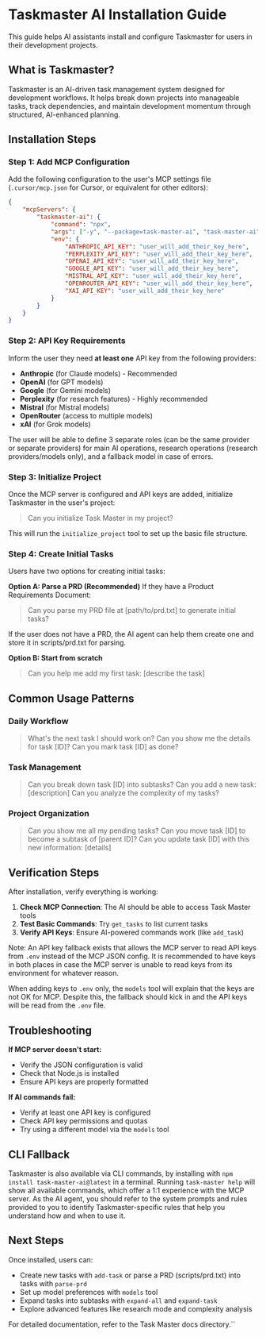 # Taskmaster AI Installation Guide

This guide helps AI assistants install and configure Taskmaster for users in their development projects.

## What is Taskmaster?

Taskmaster is an AI-driven task management system designed for development workflows. It helps break down projects into manageable tasks, track dependencies, and maintain development momentum through structured, AI-enhanced planning.

## Installation Steps

### Step 1: Add MCP Configuration

Add the following configuration to the user's MCP settings file (`.cursor/mcp.json` for Cursor, or equivalent for other editors):

```json
{
	"mcpServers": {
		"taskmaster-ai": {
			"command": "npx",
			"args": ["-y", "--package=task-master-ai", "task-master-ai"],
			"env": {
				"ANTHROPIC_API_KEY": "user_will_add_their_key_here",
				"PERPLEXITY_API_KEY": "user_will_add_their_key_here",
				"OPENAI_API_KEY": "user_will_add_their_key_here",
				"GOOGLE_API_KEY": "user_will_add_their_key_here",
				"MISTRAL_API_KEY": "user_will_add_their_key_here",
				"OPENROUTER_API_KEY": "user_will_add_their_key_here",
				"XAI_API_KEY": "user_will_add_their_key_here"
			}
		}
	}
}
```

### Step 2: API Key Requirements

Inform the user they need **at least one** API key from the following providers:

- **Anthropic** (for Claude models) - Recommended
- **OpenAI** (for GPT models)
- **Google** (for Gemini models)
- **Perplexity** (for research features) - Highly recommended
- **Mistral** (for Mistral models)
- **OpenRouter** (access to multiple models)
- **xAI** (for Grok models)

The user will be able to define 3 separate roles (can be the same provider or separate providers) for main AI operations, research operations (research providers/models only), and a fallback model in case of errors.

### Step 3: Initialize Project

Once the MCP server is configured and API keys are added, initialize Taskmaster in the user's project:

> Can you initialize Task Master in my project?

This will run the `initialize_project` tool to set up the basic file structure.

### Step 4: Create Initial Tasks

Users have two options for creating initial tasks:

**Option A: Parse a PRD (Recommended)**
If they have a Product Requirements Document:

> Can you parse my PRD file at [path/to/prd.txt] to generate initial tasks?

If the user does not have a PRD, the AI agent can help them create one and store it in scripts/prd.txt for parsing.

**Option B: Start from scratch**

> Can you help me add my first task: [describe the task]

## Common Usage Patterns

### Daily Workflow

> What's the next task I should work on?
> Can you show me the details for task [ID]?
> Can you mark task [ID] as done?

### Task Management

> Can you break down task [ID] into subtasks?
> Can you add a new task: [description]
> Can you analyze the complexity of my tasks?

### Project Organization

> Can you show me all my pending tasks?
> Can you move task [ID] to become a subtask of [parent ID]?
> Can you update task [ID] with this new information: [details]

## Verification Steps

After installation, verify everything is working:

1. **Check MCP Connection**: The AI should be able to access Task Master tools
2. **Test Basic Commands**: Try `get_tasks` to list current tasks
3. **Verify API Keys**: Ensure AI-powered commands work (like `add_task`)

Note: An API key fallback exists that allows the MCP server to read API keys from `.env` instead of the MCP JSON config. It is recommended to have keys in both places in case the MCP server is unable to read keys from its environment for whatever reason.

When adding keys to `.env` only, the `models` tool will explain that the keys are not OK for MCP. Despite this, the fallback should kick in and the API keys will be read from the `.env` file.

## Troubleshooting

**If MCP server doesn't start:**

- Verify the JSON configuration is valid
- Check that Node.js is installed
- Ensure API keys are properly formatted

**If AI commands fail:**

- Verify at least one API key is configured
- Check API key permissions and quotas
- Try using a different model via the `models` tool

## CLI Fallback

Taskmaster is also available via CLI commands, by installing with `npm install task-master-ai@latest` in a terminal. Running `task-master help` will show all available commands, which offer a 1:1 experience with the MCP server. As the AI agent, you should refer to the system prompts and rules provided to you to identify Taskmaster-specific rules that help you understand how and when to use it.

## Next Steps

Once installed, users can:

- Create new tasks with `add-task` or parse a PRD (scripts/prd.txt) into tasks with `parse-prd`
- Set up model preferences with `models` tool
- Expand tasks into subtasks with `expand-all` and `expand-task`
- Explore advanced features like research mode and complexity analysis

For detailed documentation, refer to the Task Master docs directory.``
